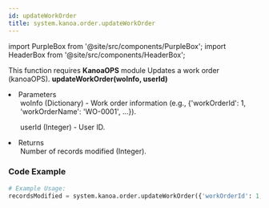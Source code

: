 ```yaml
---
id: updateWorkOrder
title: system.kanoa.order.updateWorkOrder
---
```


import PurpleBox from '@site/src/components/PurpleBox';
import HeaderBox from '@site/src/components/HeaderBox';

<PurpleBox>This function requires <b>KanoaOPS</b> module</PurpleBox>
<HeaderBox header="Description">Updates a work order (kanoaOPS).</HeaderBox>
<HeaderBox header="Syntax">
    <b>updateWorkOrder(woInfo, userId)</b>
    <li>Parameters <br />
        <ul>woInfo (Dictionary) - Work order information (e.g., &#123;'workOrderId': 1, 'workOrderName': 'WO-0001', ...}).</ul>
        <ul>userId (Integer) - User ID.</ul>
    </li>
    <li>Returns <br />
        <ul>Number of records modified (Integer).</ul>
    </li>
</HeaderBox>

### Code Example

```python
# Example Usage:
recordsModified = system.kanoa.order.updateWorkOrder({'workOrderId': 1, 'workOrderName': 'WO-0001', ...}, 123)

